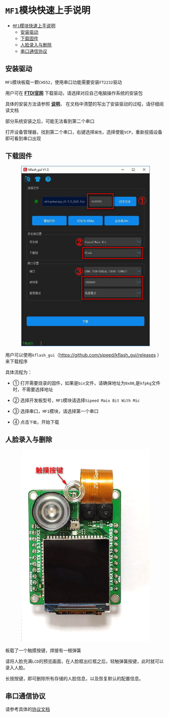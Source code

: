 # `MF1`模块快速上手说明

- [`MF1`模块快速上手说明](#mf1模块快速上手说明)
  - [安装驱动](#安装驱动)
  - [下载固件](#下载固件)
  - [人脸录入与删除](#人脸录入与删除)
  - [串口通信协议](#串口通信协议)

<div STYLE="page-break-after: always;"></div>

## 安装驱动

`MF1`模块板载一颗`CH552`，使用串口功能需要安装`FT2232`驱动
  
用户可在  [**FTDI官网**](https://www.ftdichip.com/Drivers/VCP.htm)  下载驱动，请选择对应自己电脑操作系统的安装包
  
具体的安装方法请参照  [**说明**](https://www.ftdichip.com/Support/Documents/InstallGuides.htm)，  在文档中清楚的写出了安装驱动的过程，请仔细阅读文档

部分系统安装之后，可能无法看到第二个串口
  
打开设备管理器，找到第二个串口，右键选择`属性`，选择使能`VCP`，重新拔插设备即可看到串口出现

<div STYLE="page-break-after: always;"></div>

## 下载固件

<center class="half">
<img src="assests/kflash_gui.jpg" height = 50% width = 80% />
</center>
  
用户可以使用`kflash_gui`（https://github.com/sipeed/kflash_gui/releases ）来下载程序
  
具体流程为：

- ① 打开需要烧录的固件，如果是`bin`文件，请确保地址为`0x00`,是`kfpkg`文件时，不需要选择地址

- ② 选择开发板型号，`MF1`模块请选择`Sipeed Maix Bit With Mic`

- ③ 选择串口，`MF1`模块，请选择第一个串口

- ④ 点击`下载`，开始下载

<div STYLE="page-break-after: always;"></div>

## 人脸录入与删除

<center class="half">
<img src="assests/touch_key.png" height = 50% width = 80% />
</center>

板载了一个触摸按键，焊接有一根弹簧
  
请将人脸充满`LCD`的预览画面，在人脸框出红框之后，轻触弹簧按键，此时就可以录入人脸。
  
长按按键，即可删除所有存储的人脸信息，以及恢复默认的配置信息。

<div STYLE="page-break-after: always;"></div>

## 串口通信协议

请参考具体的[协议文档](MF1模块串口通信协议.md)
